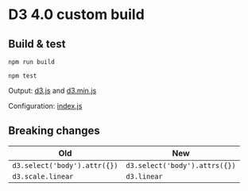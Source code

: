 # D3 4.0 custom build

## Build & test

```npm run build```

```npm test```

Output: [d3.js](./d3.js) and [d3.min.js](./d3.min.js)

Configuration: [index.js](./index.js)

## Breaking changes

| Old | New |
| --- | --- |
| ```d3.select('body').attr({})``` | ```d3.select('body').attrs({})``` |
| ```d3.scale.linear``` | ```d3.linear``` |
